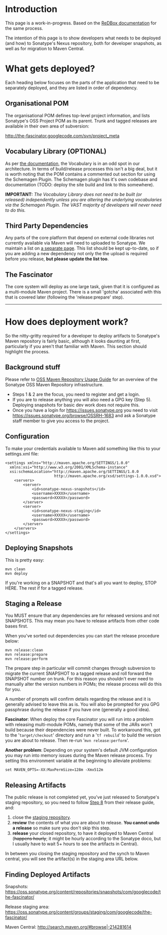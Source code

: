 # Introduction #

This page is a work-in-progress. Based on the [ReDBox documentation](http://code.google.com/p/redbox-mint/wiki/DeployingMaven) for the same process.

The intention of this page is to show developers what needs to be deployed (and how) to Sonatype's Nexus repository, both for developer snapshots, as well as for migration to Maven Central.

# What gets deployed? #

Each heading below focuses on the parts of the application that need to be separately deployed, and they are listed in order of dependency.

## Organisational POM ##
The organisational POM defines top-level project information, and lists Sonatype's OSS Project POM as its parent. Trunk and tagged releases are available in their own area of subversion:

http://the-fascinator.googlecode.com/svn/project_meta

## Vocabulary Library (OPTIONAL) ##
As per [the documentation](https://sites.google.com/site/fascinatorhome/home/documentation/technical/details/maven-structure), the Vocabulary is in an odd spot in our architecture. In terms of build/release processes this isn't a big deal, but it is worth noting that the POM contains a commented out section for using the Schemagen Plugin. The Schemagen plugin has it's own codebase and documentation (TODO: deploy the site build and link to this somewhere).

**IMPORTANT:** _The Vocabulary Library does not need to be built (or released) independently unless you are altering the underlying vocabularies via the Schemagen Plugin. The VAST majority of developers will never need to do this._

## Third Party Dependencies ##
Any parts of the core platform that depend on external code libraries not currently available via Maven will need to uploaded to Sonatype. We maintain a list on [a separate page](ThirdPartyDependencies.md). This list should be kept up-to-date, so if you are adding a new dependency not only the the upload is required before you release, **but please update the list too**.

## The Fascinator ##
The core system will deploy as one large task, given that it is configured as a multi-module Maven project. There is a small 'gotcha' associated with this that is covered later (following the 'release:prepare' step).


---


# How does deployment work? #

So the nitty-gritty required for a developer to deploy artifacts to Sonatype's Maven repository is fairly basic, although it looks daunting at first, particularly if you aren't that familiar with Maven. This section should highlight the process.

## Background stuff ##
Please refer to [OSS Maven Repository Usage Guide](https://docs.sonatype.org/display/Repository/Sonatype+OSS+Maven+Repository+Usage+Guide) for an overview of the Sonatype OSS Maven Repository infrastructure.
  * Steps 1 & 2 are the focus, you need to register and get a login.
  * If you are to release anything you will also need a GPG key (Step 5). Deploying snapshots for basic dev work does not require this.
  * Once you have a login for https://issues.sonatype.org you need to visit https://issues.sonatype.org/browse/OSSRH-1683 and ask a Sonatype staff member to give you access to the project.

## Configuration ##
To make your credentials available to Maven add something like this to your settings.xml file:
```
<settings xmlns="http://maven.apache.org/SETTINGS/1.0.0"
  xmlns:xsi="http://www.w3.org/2001/XMLSchema-instance"
  xsi:schemaLocation="http://maven.apache.org/SETTINGS/1.0.0
                      http://maven.apache.org/xsd/settings-1.0.0.xsd">
    <servers>
        <server>
            <id>sonatype-nexus-snapshots</id>
            <username>XXXXX</username>
            <password>XXXXX</password>
        </server>
        <server>
            <id>sonatype-nexus-staging</id>
            <username>XXXXX</username>
            <password>XXXXX</password>
        </server>
    </servers>
</settings>
```

## Deploying Snapshots ##
This is pretty easy:
```
mvn clean
mvn deploy
```

If you're working on a SNAPSHOT and that's all you want to deploy, STOP HERE. The rest if for a tagged release.

## Staging a Release ##
You MUST ensure that any dependencies are for released versions and not SNAPSHOTS. This may mean you have to release artifacts from other code bases first.

When you've sorted out dependencies you can start the release procedure below:

```
mvn release:clean
mvn release:prepare
mvn release:perform
```

The prepare step in particular will commit changes through subversion to migrate the current SNAPSHOT to a tagged release and roll forward the SNAPSHOT number on trunk. For this reason you shouldn't ever need to manually alter the version numbers in POMs; the release process will do this for you.

A number of prompts will confirm details regarding the release and it is generally advised to leave this as is. You will also be prompted for you GPG passphrase during the release if you have one (generally a good idea).

**Fascinator**: When deploy the core Fascinator you will run into a problem with releasing multi-module POMs, namely that some of the JARs won't build because their dependencies were never built. To workaround this, got to the '`target/checkout`' directory and run a '`tf rebuild`' to build the version you are about to release. Then re-run '`mvn release:perform`'.

**Another problem**: Depending on your system's default JVM configuration you may run into memory issues during the Maven release process. Try setting this environment variable at the beginning to alleviate problems:
```
set MAVEN_OPTS=-XX:MaxPermSize=128m -Xmx512m
```

## Releasing Artifacts ##
The public release is not completed yet, you've just released to Sonatype's staging repository, so you need to follow [Step 8](https://docs.sonatype.org/display/Repository/Sonatype+OSS+Maven+Repository+Usage+Guide#SonatypeOSSMavenRepositoryUsageGuide-8.ReleaseIt) from their release guide, and:
  1. close the [staging repository](https://oss.sonatype.org/index.html#stagingRepositories).
  1. **review** the contents of what you are about to release. **You cannot undo a release** so make sure you don't skip this step.
  1. **release** your closed repository, to have it deployed to Maven Central (~~happens hourly~~; it might be hourly according to the Sonatype doco, but I usually have to wait 5+ hours to see the artifacts in Central).

In between you closing the staging repository and the synch to Maven central, you will see the artifact(s) in the staging area URL below.

## Finding Deployed Artifacts ##
Snapshots: https://oss.sonatype.org/content/repositories/snapshots/com/googlecode/the-fascinator/

Release staging area: https://oss.sonatype.org/content/groups/staging/com/googlecode/the-fascinator/

Maven Central: http://search.maven.org/#browse|-214281614